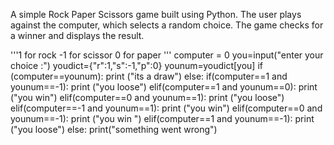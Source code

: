 A simple Rock Paper Scissors game built using Python. The user plays against the computer, which selects a random choice. The game checks for a winner and displays the result.




'''1 for rock
-1 for scissor 
0 for paper '''
computer = 0 
you=input("enter your choice :")
youdict={"r":1,"s":-1,"p":0}
younum=youdict[you]
if (computer==younum):
    print ("its a draw")
else:
    if(computer==1 and younum==-1):
        print ("you loose")
    elif(computer==1 and younum==0):
        print ("you win")
    elif(computer==0 and younum==1):
        print ("you loose")
    elif(computer==-1 and younum==1):
        print ("you win")
    elif(computer==0 and younum==-1):
        print ("you win ")
    elif(computer==1 and younum==-1):
        print ("you loose")
    else:
        print("something went wrong")
        
